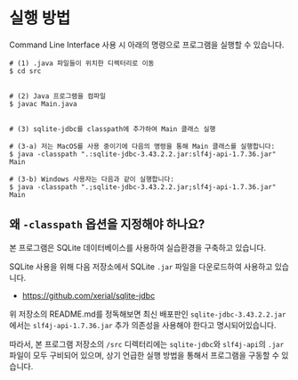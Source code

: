 # 실행 방법

Command Line Interface 사용 시 아래의 명령으로 프로그램을 실행할 수 있습니다.

```shell
# (1) .java 파일들이 위치한 디렉터리로 이동
$ cd src


# (2) Java 프로그램을 컴파일
$ javac Main.java


# (3) sqlite-jdbc를 classpath에 추가하여 Main 클래스 실행

# (3-a) 저는 MacOS를 사용 중이기에 다음의 명령을 통해 Main 클래스를 실행합니다:
$ java -classpath ".:sqlite-jdbc-3.43.2.2.jar:slf4j-api-1.7.36.jar" Main

# (3-b) Windows 사용자는 다음과 같이 실행합니다:
$ java -classpath ".;sqlite-jdbc-3.43.2.2.jar;slf4j-api-1.7.36.jar" Main
```

## 왜 `-classpath` 옵션을 지정해야 하나요?

본 프로그램은 SQLite 데이터베이스를 사용하여 실습환경을 구축하고 있습니다.

SQLite 사용을 위해 다음 저장소에서 SQLite `.jar` 파일을 다운로드하여 사용하고 있습니다.
* <https://github.com/xerial/sqlite-jdbc>

위 저장소의 README.md를 정독해보면 최신 배포판인 `sqlite-jdbc-3.43.2.2.jar`에서는 `slf4j-api-1.7.36.jar` 추가 의존성을 사용해야 한다고 명시되어있습니다.

따라서, 본 프로그램 저장소의 `/src` 디렉터리에는 `sqlite-jdbc`와 `slf4j-api`의 `.jar`파일이 모두 구비되어 있으며, 상기 언급한 실행 방법을 통해서 프로그램을 구동할 수 있습니다.

